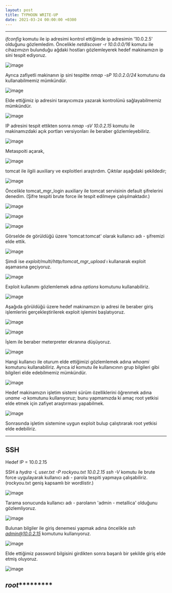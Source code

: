 ```yaml
---
layout: post
title: TYPHOON WRITE-UP
date: 2021-03-24 00:00:00 +0300
---
```



----------------------------------------------


*ifconfig* komutu ile ip adresimi kontrol ettiğimde ip adresimin '10.0.2.5' olduğunu gözlemledim. Öncelikle *netdiscover -r 10.0.0.0/16* komutu ile cihazımızın bulunduğu ağdaki hostları gözlemleyerek hedef makinamızın ip sini tespit ediyoruz.

![image](/blog/images/tomcat/1.JPG)

Ayrıca zafiyetli makinanın ip sini tespitte *nmap -sP 10.0.2.0/24* komutunu da kullanabilmemiz mümkündür.

![image](/blog/images/tomcat/1.1.JPG)

Elde ettiğimiz ip adresini tarayıcımıza yazarak kontrolünü sağlayabilmemiz mümkündür.

![image](/blog/images/tomcat/2.JPG)

IP adresini tespit ettikten sonra *nmap -sV 10.0.2.15* komutu ile makinamızdaki açık portları versiyonları ile beraber gözlemleyebiliriz.

![image](/blog/images/tomcat/3.JPG)

Metaspoiti açarak,

![image](/blog/images/tomcat/4.JPG)

tomcat ile ilgili auxiliary ve exploitleri araştırdım. Çıktılar aşağıdaki şekildedir;

![image](/blog/images/tomcat/5.JPG)

Öncelikle tomcat_mgr_login auxiliary ile tomcat servisinin default şifrelerini denedim. (Şifre tespiti brute force ile tespit edilmeye çalışılmaktadır.)

![image](/blog/images/tomcat/6.JPG)

![image](/blog/images/tomcat/7.JPG)

![image](/blog/images/tomcat/8.JPG)

Görselde de görüldüğü üzere 'tomcat:tomcat' olarak kullanıcı adı - şifremizi elde ettik.

![image](/blog/images/tomcat/9.JPG)

Şimdi ise *exploit/multi/http/tomcat_mgr_upload* ı kullanarak exploit aşamasına geçiyoruz.

![image](/blog/images/tomcat/10.JPG)

Exploit kullanımı gözlemlemek adına *options* komutunu kullanabiliriz.

![image](/blog/images/tomcat/11.JPG)

Aşağıda görüldüğü üzere hedef makinamızın ip adresi ile beraber giriş işlemlerini gerçekleştirilerek exploit işlemini başlatıyoruz.

![image](/blog/images/tomcat/12.1.JPG)

![image](/blog/images/tomcat/12.2.JPG)

İşlem ile beraber meterpreter ekranına düşüyoruz.

![image](/blog/images/tomcat/13.JPG)

Hangi kullanıcı ile oturum elde ettiğimizi gözlemlemek adına *whoami* komutunu kullanabiliriz.
Ayrıca *id* komutu ile kullanıcının grup bilgileri gibi bilgileri elde edebilmemiz mümkündür.

![image](/blog/images/tomcat/15.JPG)

Hedef makinamızın işletim sistemi sürüm özelliklerini öğrenmek adına *uname -a* komutunu kullanıyoruz; bunu yapmamızda ki amaç root yetkisi elde etmek için zafiyet araştırması yapabilmek.

![image](/blog/images/tomcat/16.JPG)

Sonrasında işletim sistemine uygun exploit bulup çalıştırarak root yetkisi elde edebiliriz.

------------------------------------------------------------------------------------------------------------

## SSH

Hedef IP = 10.0.2.15

SSH a *hydra -L user.txt -P rockyou.txt 10.0.2.15 ssh -V* komutu ile brute force uygulayarak kullanıcı adı - parola tespiti yapmaya çalışabiliriz. (rockyou.txt geniş kapsamlı bir wordlistir.)

![image](/blog/images/tomcat/ssh/1.JPG)

Tarama sonucunda kullanıcı adı - parolanın 'admin - metallica' olduğunu gözlemliyoruz.

![image](/blog/images/tomcat/ssh/2.JPG)

Bulunan bilgiler ile giriş denemesi yapmak adına öncelikle *ssh admin@10.0.2.15* komutunu kullanıyoruz.

![image](/blog/images/tomcat/ssh/3.1.JPG)

Elde ettiğimiz password bilgisini girdikten sonra başarılı bir şekilde giriş elde etmiş oluyoruz.

![image](/blog/images/tomcat/ssh/3.2.JPG)

*******************************root****************************************
------------------------------------------------------------------------------------------------------------


